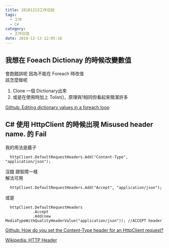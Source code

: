 ```yaml
---
title: 20181213工作日誌
tags:
  - 工作
  - C#
category:
  - 工作日誌
date: 2018-12-13 12:05:16
---
```


## 我想在 Foeach Dictionay 的時候改變數值 ##

會跑錯誤呢 因為不能在 Foreach 時改值  
該怎麼做呢  

 1. Clone 一個 Dictionary出來
 2. 或是在使用時加上 Tolist()，原理與1相同但看起來簡潔許多

[Github: Editing dictionary values in a foreach loop](https://github.com/DavidAnson/markdownlint/blob/v0.11.0/doc/Rules.md#md032)  

## C# 使用 HttpClient 的時候出現 Misused header name. 的 Fail ##

我的用法是醬子  

```
  httpClient.DefaultRequestHeaders.Add("Content-Type", "application/json");
```  

沒錯 跟智障一樣  
解法可用  
```
  httpClient.DefaultRequestHeaders.Add("Accept", "application/json");
```
或是
```
  httpClient.DefaultRequestHeaders
            .Accept
            .Add(new MediaTypeWithQualityHeaderValue("application/json")); //ACCEPT header
```  

[Github: How do you set the Content-Type header for an HttpClient request?](https://stackoverflow.com/questions/10679214/how-do-you-set-the-content-type-header-for-an-httpclient-request)  

[Wikipedia: HTTP Header](https://zh.wikipedia.org/zh-tw/HTTP%E5%A4%B4%E5%AD%97%E6%AE%B5)